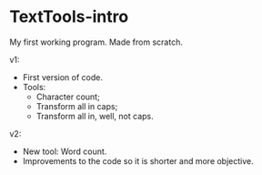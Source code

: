 # TextTools-intro
My first working program. Made from scratch.

v1:
- First version of code.
- Tools:
   - Character count;
   - Transform all in caps;
   - Transform all in, well, not caps.

v2:
- New tool: Word count.
- Improvements to the code so it is shorter and more objective.
